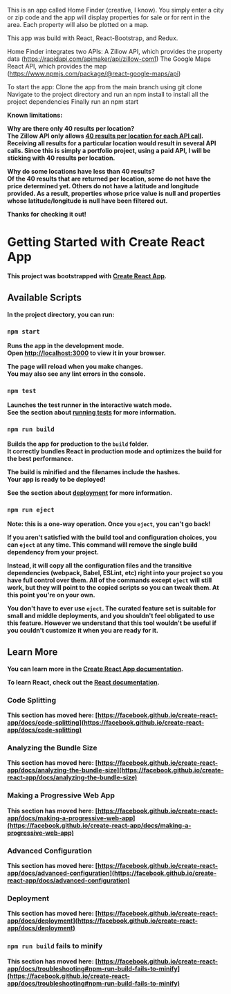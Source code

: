 This is an app called Home Finder (creative, I know). You simply enter a city or zip code 
and the app will display properties for sale or for rent in the area. Each property will also be 
plotted on a map.

This app was build with React, React-Bootstrap, and Redux.

Home Finder integrates two APIs:
  A Zillow API, which provides the property data (https://rapidapi.com/apimaker/api/zillow-com1)
  The Google Maps React API, which provides the map (https://www.npmjs.com/package/@react-google-maps/api)

To start the app:
  Clone the app from the main branch using git clone
  Navigate to the project directory and run an npm install to install all the project dependencies
  Finally run an npm start
  
<b>Known limitations:<b>

  Why are there only 40 results per location?<br>
    The Zillow API only allows <a href="https://rapidapi.com/apimaker/api/zillow-com1/tutorials/frequently-asked-   questions#:~:text=40%20records%20per%20page%20is%20the%20maximum.%20You%20will%20have%20to%20use%20the%20loop%20and%20refer%20to%20the%20API%20page%20per%20page%20(f rom%201%20to%2020%2C%2020%20pages%20%3D%2020%20API%20calls).">40 results per location for each API call</a>.
    Receiving all results for a particular location would result in several API calls. Since this is simply a 
    portfolio project, using a paid API, I will be sticking with 40 results per location.
  
  Why do some locations have less than 40 results?<br>
    Of the 40 results that are returned per location, some do not have the price determined yet. Others do not have a latitude and longitude provided. 
    As a result, properties whose price value is null and properties whose latitude/longitude is null have been filtered out.

Thanks for checking it out!



# Getting Started with Create React App

This project was bootstrapped with [Create React App](https://github.com/facebook/create-react-app).

## Available Scripts

In the project directory, you can run:

### `npm start`

Runs the app in the development mode.\
Open [http://localhost:3000](http://localhost:3000) to view it in your browser.

The page will reload when you make changes.\
You may also see any lint errors in the console.

### `npm test`

Launches the test runner in the interactive watch mode.\
See the section about [running tests](https://facebook.github.io/create-react-app/docs/running-tests) for more information.

### `npm run build`

Builds the app for production to the `build` folder.\
It correctly bundles React in production mode and optimizes the build for the best performance.

The build is minified and the filenames include the hashes.\
Your app is ready to be deployed!

See the section about [deployment](https://facebook.github.io/create-react-app/docs/deployment) for more information.

### `npm run eject`

**Note: this is a one-way operation. Once you `eject`, you can't go back!**

If you aren't satisfied with the build tool and configuration choices, you can `eject` at any time. This command will remove the single build dependency from your project.

Instead, it will copy all the configuration files and the transitive dependencies (webpack, Babel, ESLint, etc) right into your project so you have full control over them. All of the commands except `eject` will still work, but they will point to the copied scripts so you can tweak them. At this point you're on your own.

You don't have to ever use `eject`. The curated feature set is suitable for small and middle deployments, and you shouldn't feel obligated to use this feature. However we understand that this tool wouldn't be useful if you couldn't customize it when you are ready for it.

## Learn More

You can learn more in the [Create React App documentation](https://facebook.github.io/create-react-app/docs/getting-started).

To learn React, check out the [React documentation](https://reactjs.org/).

### Code Splitting

This section has moved here: [https://facebook.github.io/create-react-app/docs/code-splitting](https://facebook.github.io/create-react-app/docs/code-splitting)

### Analyzing the Bundle Size

This section has moved here: [https://facebook.github.io/create-react-app/docs/analyzing-the-bundle-size](https://facebook.github.io/create-react-app/docs/analyzing-the-bundle-size)

### Making a Progressive Web App

This section has moved here: [https://facebook.github.io/create-react-app/docs/making-a-progressive-web-app](https://facebook.github.io/create-react-app/docs/making-a-progressive-web-app)

### Advanced Configuration

This section has moved here: [https://facebook.github.io/create-react-app/docs/advanced-configuration](https://facebook.github.io/create-react-app/docs/advanced-configuration)

### Deployment

This section has moved here: [https://facebook.github.io/create-react-app/docs/deployment](https://facebook.github.io/create-react-app/docs/deployment)

### `npm run build` fails to minify

This section has moved here: [https://facebook.github.io/create-react-app/docs/troubleshooting#npm-run-build-fails-to-minify](https://facebook.github.io/create-react-app/docs/troubleshooting#npm-run-build-fails-to-minify)
